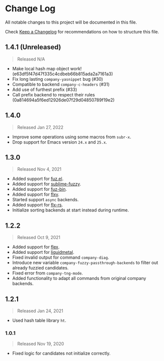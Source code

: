 # Change Log

All notable changes to this project will be documented in this file.

Check [Keep a Changelog](http://keepachangelog.com/) for recommendations on how to structure this file.


## 1.4.1 (Unreleased)
> Released N/A

* Make local hash map object work! (e63df5f47d47f335c4cdbeb66b815ada2a7161a3)
* Fix long lasting `company-yasnippet` bug (#30)
* Compatible to backend `company-c-headers` (#31)
* Add use of furthest prefix (#33)
* Call prefix backend to respect their rules (0a814694a5f6ed12926de07f29d04850789f19e2)

## 1.4.0
> Released Jan 27, 2022

* Improve some operations using some macros from `subr-x`.
* Drop support for Emacs version `24.x` and `25.x`.

## 1.3.0
> Released Nov 4, 2021

* Added support for [fuz.el](https://github.com/rustify-emacs/fuz.el).
* Added support for [sublime-fuzzy](https://github.com/jcs-elpa/sublime-fuzzy).
* Added support for [fuz-bin](https://github.com/jcs-elpa/fuz-bin).
* Added support for [flxy](https://github.com/jcs-elpa/flxy).
* Started support `async` backends.
* Added support for [flx-rs](https://github.com/jcs-elpa/flx-rs).
* Initialize sorting backends at start instead during runtime.

## 1.2.2
> Released Oct 9, 2021

* Added support for [flex](https://github.com/jcs-elpa/flex).
* Added support for [liquidmetal](https://github.com/jcs-elpa/liquidmetal).
* Fixed invalid output for command `company-diag`.
* Introduce new variable `company-fuzzy-passthrough-backends` to filter out already fuzzied candidates.
* Fixed error from `company-tng-mode`.
* Added functionality to adapt all commands from original company backends.

## 1.2.1
> Released Jan 24, 2021

* Used hash table library `ht`.

### 1.0.1
> Released Nov 19, 2020

* Fixed logic for candidates not initialize correctly.
